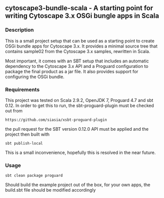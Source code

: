 ## cytoscape3-bundle-scala - A starting point for writing Cytoscape 3.x OSGi bungle apps in Scala

### Description

This is a small project setup that can be used as a starting point to create OSGi bundle apps for Cytoscape 3.x. It provides a minimal source tree that contains sample02 from the Cytoscape 3.x samples, rewritten in Scala.

Most important, it comes with an SBT setup that includes an automatic dependency to the Cytoscape 3.x API and a Proguard configuration to package the final product as a jar file. It also provides support for configuring the OSGi bundle.

### Requirements

This project was tested on Scala 2.9.2, OpenJDK 7, Proguard 4.7 and sbt 0.12.
In order to get this to run, the sbt-proguard-plugin must be checked out from

	https://github.com/siasia/xsbt-proguard-plugin

the pull request for the SBT version 0.12.0 API must be applied and the
project then built with

	sbt publish-local

This is a small inconvenience, hopefully this is resolved in the near future.

### Usage

	sbt clean package proguard

Should build the example project out of the box, for your own apps, the
build.sbt file should be modified accordingly


